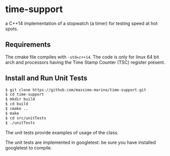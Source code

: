 # time-support
a C++14 implementation of a stopwatch (a timer) for testing speed at hot spots.

## Requirements

The cmake file compiles with `-std=c++14`.
The code is only for linux 64 bit arch and processors having the Time Stamp Counter (TSC) register present. 

## Install and Run Unit Tests

```bash
$ git clone https://github.com/massimo-marino/time-support.git
$ cd time-support
$ mkdir build
$ cd build
$ cmake ..
$ make
$ cd src/unitTests
$ ./unitTests
```
The unit tests provide examples of usage of the class.

The unit tests are implemented in googletest: be sure you have installed googletest to compile.
